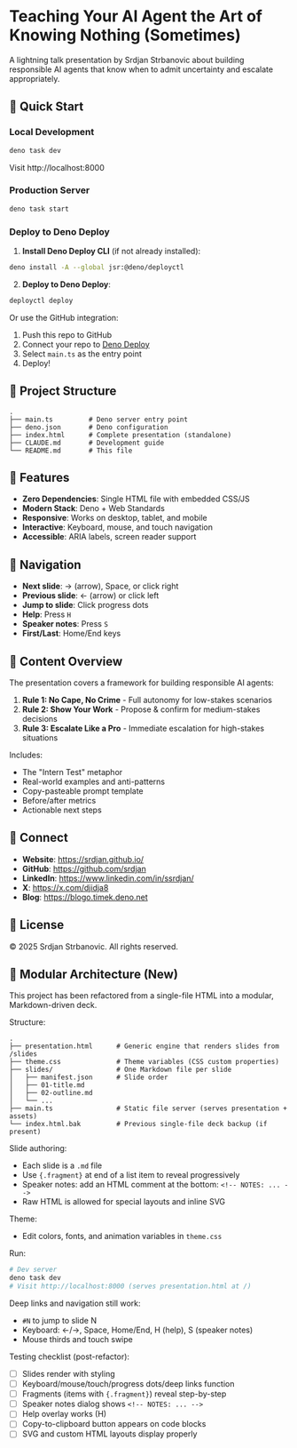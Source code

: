 # Teaching Your AI Agent the Art of Knowing Nothing (Sometimes)

A lightning talk presentation by Srdjan Strbanovic about building responsible AI
agents that know when to admit uncertainty and escalate appropriately.

## 🚀 Quick Start

### Local Development

```bash
deno task dev
```

Visit http://localhost:8000

### Production Server

```bash
deno task start
```

### Deploy to Deno Deploy

1. **Install Deno Deploy CLI** (if not already installed):

```bash
deno install -A --global jsr:@deno/deployctl
```

2. **Deploy to Deno Deploy**:

```bash
deployctl deploy
```

Or use the GitHub integration:

1. Push this repo to GitHub
2. Connect your repo to [Deno Deploy](https://dash.deno.com/new)
3. Select `main.ts` as the entry point
4. Deploy!

## 📁 Project Structure

```
.
├── main.ts         # Deno server entry point
├── deno.json       # Deno configuration
├── index.html      # Complete presentation (standalone)
├── CLAUDE.md       # Development guide
└── README.md       # This file
```

## 🎯 Features

- **Zero Dependencies**: Single HTML file with embedded CSS/JS
- **Modern Stack**: Deno + Web Standards
- **Responsive**: Works on desktop, tablet, and mobile
- **Interactive**: Keyboard, mouse, and touch navigation
- **Accessible**: ARIA labels, screen reader support

## 🎨 Navigation

- **Next slide**: → (arrow), Space, or click right
- **Previous slide**: ← (arrow) or click left
- **Jump to slide**: Click progress dots
- **Help**: Press `H`
- **Speaker notes**: Press `S`
- **First/Last**: Home/End keys

## 📝 Content Overview

The presentation covers a framework for building responsible AI agents:

1. **Rule 1: No Cape, No Crime** - Full autonomy for low-stakes scenarios
2. **Rule 2: Show Your Work** - Propose & confirm for medium-stakes decisions
3. **Rule 3: Escalate Like a Pro** - Immediate escalation for high-stakes
   situations

Includes:

- The "Intern Test" metaphor
- Real-world examples and anti-patterns
- Copy-pasteable prompt template
- Before/after metrics
- Actionable next steps

## 🔗 Connect

- **Website**: https://srdjan.github.io/
- **GitHub**: https://github.com/srdjan
- **LinkedIn**: https://www.linkedin.com/in/ssrdjan/
- **X**: https://x.com/djidja8
- **Blog**: https://blogo.timek.deno.net

## 📄 License

© 2025 Srdjan Strbanovic. All rights reserved.

## 🧩 Modular Architecture (New)

This project has been refactored from a single-file HTML into a modular,
Markdown-driven deck.

Structure:

```
.
├── presentation.html      # Generic engine that renders slides from /slides
├── theme.css              # Theme variables (CSS custom properties)
├── slides/                # One Markdown file per slide
│   ├── manifest.json      # Slide order
│   ├── 01-title.md
│   ├── 02-outline.md
│   └── ...
├── main.ts                # Static file server (serves presentation + assets)
└── index.html.bak         # Previous single-file deck backup (if present)
```

Slide authoring:

- Each slide is a `.md` file
- Use `{.fragment}` at end of a list item to reveal progressively
- Speaker notes: add an HTML comment at the bottom: `<!-- NOTES: ... -->`
- Raw HTML is allowed for special layouts and inline SVG

Theme:

- Edit colors, fonts, and animation variables in `theme.css`

Run:

```bash
# Dev server
deno task dev
# Visit http://localhost:8000 (serves presentation.html at /)
```

Deep links and navigation still work:

- `#N` to jump to slide N
- Keyboard: ←/→, Space, Home/End, H (help), S (speaker notes)
- Mouse thirds and touch swipe

Testing checklist (post-refactor):

- [ ] Slides render with styling
- [ ] Keyboard/mouse/touch/progress dots/deep links function
- [ ] Fragments (items with `{.fragment}`) reveal step-by-step
- [ ] Speaker notes dialog shows `<!-- NOTES: ... -->`
- [ ] Help overlay works (H)
- [ ] Copy-to-clipboard button appears on code blocks
- [ ] SVG and custom HTML layouts display properly
